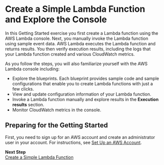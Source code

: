 # Create a Simple Lambda Function and Explore the Console<a name="getting-started-create-function"></a>

In this Getting Started exercise you first create a Lambda function using the AWS Lambda console\. Next, you manually invoke the Lambda function using sample event data\. AWS Lambda executes the Lambda function and returns results\. You then verify execution results, including the logs that your Lambda function created and various CloudWatch metrics\. 

As you follow the steps, you will also familiarize yourself with the AWS Lambda console including:
+ Explore the blueprints\. Each blueprint provides sample code and sample configurations that enable you to create Lambda functions with just a few clicks\. 
+ View and update configuration information of your Lambda function\.
+ Invoke a Lambda function manually and explore results in the **Execution results** section\.
+ Monitor CloudWatch metrics in the console\.

## Preparing for the Getting Started<a name="get-started-prepare"></a>

First, you need to sign up for an AWS account and create an administrator user in your account\. For instructions, see [Set Up an AWS Account](setup.md)\.

**Next Step**  
[Create a Simple Lambda Function](get-started-create-function.md)